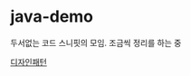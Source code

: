 # java-demo

두서없는 코드 스니핏의 모임.
조금씩 정리를 하는 중

[디자인패턴](https://github.com/ssisksl77/java-demo/tree/master/src/main/java/designpattern)
